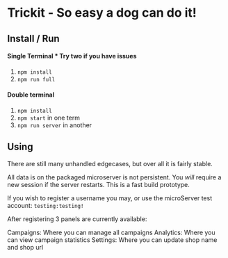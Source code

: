 # Trickit - So easy a dog can do it!

## Install / Run

#### Single Terminal * Try two if you have issues

1. `npm install`
2. `npm run full`

#### Double terminal

1. `npm install`
2. `npm start` in one term
3. `npm run server` in another

## Using

There are still many unhandled edgecases, but over all it is fairly stable.

All data is on the packaged microserver is not persistent. You *will* require a new session if the server restarts. This is a fast build prototype.

If you wish to register a username you may, or use the microServer test account: `testing:testing!`

After registering 3 panels are currently available:

Campaigns: Where you can manage all campaigns
Analytics: Where you can view campaign statistics
Settings: Where you can update shop name and shop url